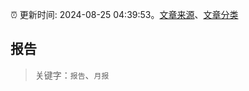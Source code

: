 :alarm_clock: 更新时间: 2024-08-25 04:39:53。[文章来源](/README.md)、[文章分类](/TAGS.md)

## 报告


> 关键字：`报告`、`月报`



